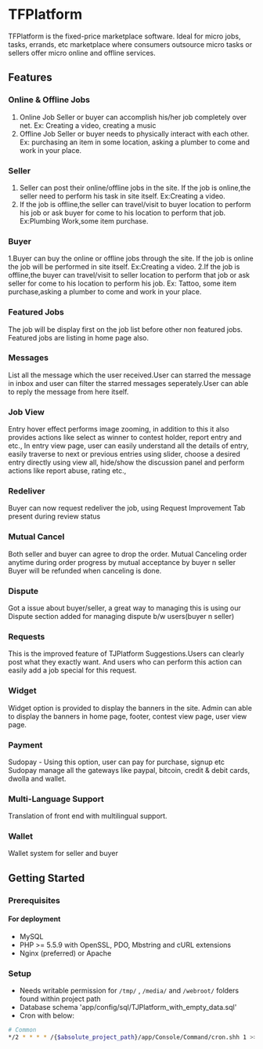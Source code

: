 # TFPlatform


TFPlatform is the fixed-price marketplace software. Ideal for micro jobs, tasks, errands, etc marketplace where consumers outsource micro tasks or sellers offer micro online and offline services.

## Features

### Online & Offline Jobs

1. Online Job
Seller or buyer can accomplish his/her job completely over net.
Ex: Creating a video, creating a music
2. Offline Job
Seller or buyer needs to physically interact with each other.
Ex: purchasing an item in some location, asking a plumber to come and work in your place.

### Seller

1. Seller can post their online/offline jobs in the site. If the job is online,the seller need to perform his task in site itself.
Ex:Creating a video.
2. If the job is offline,the seller can travel/visit to buyer location to perform his job or ask buyer for come to his location to perform that job.
Ex:Plumbing Work,some item purchase.

### Buyer

1.Buyer can buy the online or offline jobs through the site. If the job is online the job will be performed in site itself.
Ex:Creating a video.
2.If the job is offline,the buyer can travel/visit to seller location to perform that job or ask seller for come to his location to perform his job.
Ex: Tattoo, some item purchase,asking a plumber to come and work in your place.

### Featured Jobs

The job will be display first on the job list before other non featured jobs. Featured jobs are listing in home page also.

### Messages

List all the message which the user received.User can starred the message in inbox and user can filter the starred messages seperately.User can able to reply the message from here itself.

### Job View

Entry hover effect performs image zooming, in addition to this it also provides actions like select as winner to contest holder, report entry and etc., In entry view page, user can easily understand all the details of entry, easily traverse to next or previous entries using slider, choose a desired entry directly using view all, hide/show the discussion panel and perform actions like report abuse, rating etc.,

### Redeliver

Buyer can now request redeliver the job, using Request Improvement Tab present during review status

### Mutual Cancel

Both seller and buyer can agree to drop the order.
Mutual Canceling order anytime during order progress by mutual acceptance by buyer n seller
Buyer will be refunded when canceling is done.

### Dispute

Got a issue about buyer/seller, a great way to managing this is using our Dispute section added for managing dispute b/w users(buyer n seller)

### Requests

This is the improved feature of TJPlatform Suggestions.Users can clearly post what they exactly want. And users who can perform this action can easily add a job special for this request.

### Widget

Widget option is provided to display the banners in the site. Admin can able to display the banners in home page, footer, contest view page, user view page.

### Payment

Sudopay - Using this option, user can pay for purchase, signup etc
Sudopay manage all the gateways like paypal, bitcoin, credit & debit cards, dwolla and wallet.

###  Multi-Language Support

Translation of front end with multilingual support.

### Wallet

Wallet system for seller and buyer

## Getting Started

### Prerequisites

#### For deployment

* MySQL
* PHP >= 5.5.9 with OpenSSL, PDO, Mbstring and cURL extensions
* Nginx (preferred) or Apache

### Setup

* Needs writable permission for `/tmp/` , `/media/` and `/webroot/` folders found within project path
* Database schema 'app/config/sql/TJPlatform_with_empty_data.sql'
* Cron with below:
```bash
# Common
*/2 * * * * /{$absolute_project_path}/app/Console/Command/cron.shh 1 >> /{$absolute_project_path}/app/tmp/error.log 2 >> /{$absolute_project_path}/app/tmp/error.log
```
